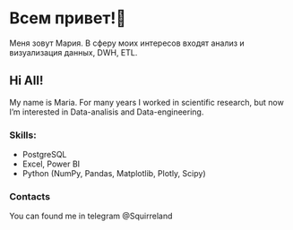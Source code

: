 # Всем привет!👋 
Меня зовут Мария. 
В сферу моих интересов входят анализ и визуализация данных, DWH, ETL.

## Hi All! 
My name is Maria. For many years I worked in scientific research, but now I’m interested in Data-analisis and Data-engineering.

### Skills: 
- PostgreSQL
- Excel, Power BI
- Python (NumPy, Pandas, Matplotlib, Plotly, Sсipy)
  
### Contacts
You can found me in telegram @Squirreland

<!---
Squirreland/Squirreland is a ✨ special ✨ repository because its `README.md` (this file) appears on your GitHub profile.
You can click the Preview link to take a look at your changes.
--->
